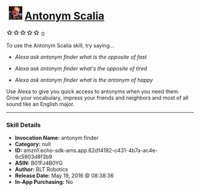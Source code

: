 # &nbsp;<img src="skill_icon" alt="Antonym Scalia icon" width="36"> [Antonym Scalia](http://alexa.amazon.com/#skills/amzn1.echo-sdk-ams.app.62d14192-c431-4b7a-ac4e-6c5903d8f3b9)
![0 stars](../../images/ic_star_border_black_18dp_1x.png)![0 stars](../../images/ic_star_border_black_18dp_1x.png)![0 stars](../../images/ic_star_border_black_18dp_1x.png)![0 stars](../../images/ic_star_border_black_18dp_1x.png)![0 stars](../../images/ic_star_border_black_18dp_1x.png) 0

To use the Antonym Scalia skill, try saying...

* *Alexa ask antonym finder what is the opposite of fast*

* *Alexa ask antonym finder what's the opposite of tired*

* *Alexa ask antonym finder what is the antonym of happy*

Use Alexa to give you quick access to antonyms when you need them. Grow your vocabulary, impress your friends and neighbors and most of all sound like an English major.

***

### Skill Details

* **Invocation Name:** antonym finder
* **Category:** null
* **ID:** amzn1.echo-sdk-ams.app.62d14192-c431-4b7a-ac4e-6c5903d8f3b9
* **ASIN:** B01FJ4B0YG
* **Author:** BLT Robotics
* **Release Date:** May 19, 2016 @ 08:38:36
* **In-App Purchasing:** No
